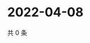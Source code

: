 # 2022-04-08

共 0 条

<!-- BEGIN WEIBO -->
<!-- 最后更新时间 Fri Apr 08 2022 05:13:41 GMT+0800 (China Standard Time) -->

<!-- END WEIBO -->
